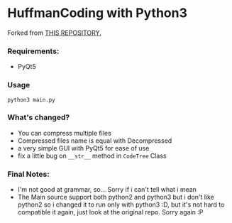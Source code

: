 # HuffmanCoding with Python3

Forked from [THIS REPOSITORY.](https://github.com/nayuki/Reference-Huffman-coding)

### Requirements:

- PyQt5

### Usage

`python3 main.py`

### What's changed?

- You can compress multiple files
- Compressed files name is equal with Decompressed
- a very simple GUI with PyQt5 for ease of use
- fix a little bug on `__str__` method in `CodeTree` Class

### Final Notes:

- I'm not good at grammar, so... Sorry if i can't tell what i mean
- The Main source support both python2 and python3 but i don't like python2 so i changed it to run only with python3 :D, but it's not hard to compatible it again, just look at the original repo. Sorry again :P
